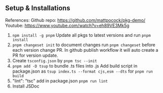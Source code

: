 ## Setup & Installations

References:
Github repo: https://github.com/mattpocock/pkg-demo/
Youtube: https://www.youtube.com/watch?v=eh89VE3Mk5g

1. `npm install -g pnpm`
    Update all pkgs to latest versions and run `pnpm install`
2. `pnpm changeset init` to document changes
    run `pnpm changeset` before each version change PR.
    In github publish workflow it will auto create a PR for version update.
3. Create `tsconfig.json` by `pnpm tsc --init`
4. `pnpm add -D tsup` to bundle .ts files into .js
    Add build script in package.json as `tsup index.ts --format cjs,esm --dts`
    for `pnpm run build`
5. "lint": "tsc" add in package.json
    `pnpm run lint`
6. Install JSDoc
